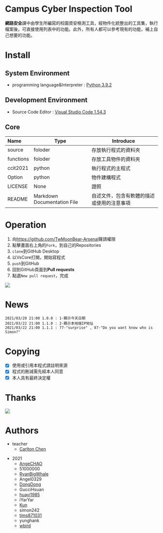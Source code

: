 # Campus Cyber Inspection Tool
**網路安全**課中由學生所編寫的校園資安檢測工具，經物件化統整出的工具集，執行檔案後，可直接使用列表中的功能。此外，所有人都可以參考現有的功能，補上自己想要的功能。
# Install

## System Environment

-  programming language&Interpreter : [Python 3.9.2](https://www.python.org/downloads/ "Python")
## Development Environment

-  Source Code Editor : [Visual Studio Code 1.54.3](https://code.visualstudio.com/ "VsCore")
## Core

| Name      | Type                         | Introduce                              |
| :-------  | ---------------------------- | -------------------------------------- |
| source    | foloder                      | 存放執行程式的資料夾                     |
| functions | foloder                      | 存放工具物件的資料夾                     |
| ccit2021  | python                       | 執行程式的主程式                         |
| Option    | python                       | 物件建構程式                            |
| LICENSE   | None                         | 證照                                    |
| README    | Markdown Documentation File  | 自述文件，包含有軟體的描述或使用的注意事項 |

# Operation

1. 向<https://github.com/TwMoonBear-Arsenal>聲請權限
2. 點擊畫面右上角的`Fork`，到自己的Repositories 
3. `clone`到GitHub Desktop
4. 以VsCore打開，開始寫程式
5. `push`到GitHub
6. 回到GitHub頁面到**Pull requests**
7. 點選`New pull request`，完成



![](https://i.ibb.co/R4ckvJg/seq.png)




# News

    2021/03/20 21:00 1.0.0 : 1-顯示今天日期
    2021/03/22 21:00 1.1.0 : 2-顯示本地端IP地址
    2021/03/22 21:00 1.1.1 : 77-"surprise" , 87-"Do you want know who is Simon?"
# Copying

- [x] 使用或引用本程式請註明來源
- [x] 程式的刪減需先經本人同意
- [x] 本人具有最終決定權
# Thanks

[![](https://i.ibb.co/txx4yZz/thanks.png)](https://github.com/TwMoonBear-Arsenal "Carlton Chen")
# Authors

+ teacher
    - [Carlton Chen](carlton0521)
- 2021
    - [AngeCHAO](AngeCHAO)
    - 51000000
    - [RyanBigWhale](kiritoryan)	
    - Angel0329
    - [DongDong](Dung-2000)
    - GucciHsuan
    - [huayi1985](huayi1985)
    - iYarYar
    - [Kun](Kung-327)
    - simon242
    - [tims871031](tims871031)
    - yunghank
    - [wbird](wbird0606)

